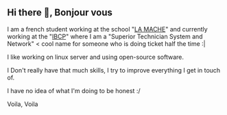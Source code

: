 ## Hi there 👋, Bonjour vous

I am a french student working at the school "[LA MACHE](https://www.ecolelamache.org)" and currently working at the "[IBCP](https://www.ibcp.fr/fr/landing-page-fr/)" where I am a "Superior Technician System and Network" < cool name for someone who is doing ticket half the time :|
 
I like working on linux server and using open-source software.

I Don't really have that much skills, I try to improve everything I get in touch of.

I have no idea of what I'm doing to be honest :/

Voila, Voila 
<!--
**Anakimworld/Anakimworld** is a ✨ _special_ ✨ repository because its `README.md` (this file) appears on your GitHub profile.

Here are some ideas to get you started:

- 🔭 I’m currently working on test
- 🌱 I’m currently learning ...
- 👯 I’m looking to collaborate on ...
- 🤔 I’m looking for help with ...
- 💬 Ask me about ...
- 📫 How to reach me: ...
- 😄 Pronouns: ...
- ⚡ Fun fact: ...
-->
